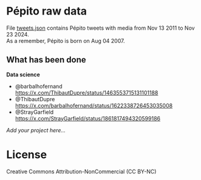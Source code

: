 # Pépito raw data

File [tweets.json](tweets.json) contains Pépito tweets with media from Nov 13 2011 to Nov 23 2024.  
As a remember, Pépito is born on Aug 04 2007.

## What has been done

**Data science**
- @barbalhofernand https://x.com/ThibautDupre/status/1463553715131101188
- @ThibautDupre https://x.com/barbalhofernand/status/1622338726453035008
- @StrayGarfield https://x.com/StrayGarfield/status/1861817494320599186

*Add your project here...*

# License

Creative Commons Attribution-NonCommercial (CC BY-NC)
